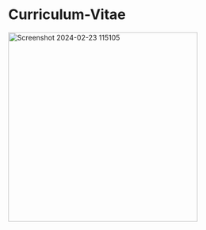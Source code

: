 # Curriculum-Vitae

<img width="382" alt="Screenshot 2024-02-23 115105" src="https://github.com/richardvisssr/Curriculum-Vitae/assets/93944422/dd4fdc53-ed0d-4c73-8459-66efcf798eb3">
